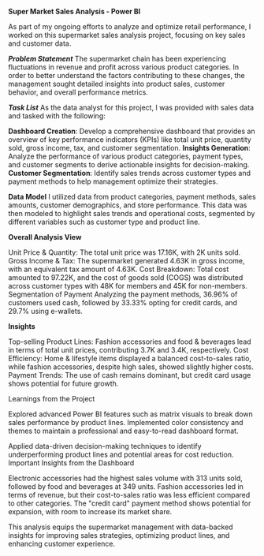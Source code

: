 ****Super Market Sales Analysis - Power BI****

As part of my ongoing efforts to analyze and optimize retail performance, I worked on this supermarket sales analysis project, focusing on key sales and customer data.

***Problem Statement***
The supermarket chain has been experiencing fluctuations in revenue and profit across various product categories. In order to better understand the factors contributing to these changes, the management sought detailed insights into product sales, customer behavior, and overall performance metrics.

***Task List***
As the data analyst for this project, I was provided with sales data and tasked with the following:

**Dashboard Creation**: Develop a comprehensive dashboard that provides an overview of key performance indicators (KPIs) like total unit price, quantity sold, gross income, tax, and customer segmentation.
**Insights Generation**: Analyze the performance of various product categories, payment types, and customer segments to derive actionable insights for decision-making.
**Customer Segmentation**: Identify sales trends across customer types and payment methods to help management optimize their strategies.


**Data Model**
I utilized data from product categories, payment methods, sales amounts, customer demographics, and store performance. This data was then modeled to highlight sales trends and operational costs, segmented by different variables such as customer type and product line.

**Overall Analysis View**

Unit Price & Quantity: The total unit price was 17.16K, with 2K units sold.
Gross Income & Tax: The supermarket generated 4.63K in gross income, with an equivalent tax amount of 4.63K.
Cost Breakdown: Total cost amounted to 97.22K, and the cost of goods sold (COGS) was distributed across customer types with 48K for members and 45K for non-members.
Segmentation of Payment
Analyzing the payment methods, 36.96% of customers used cash, followed by 33.33% opting for credit cards, and 29.7% using e-wallets.

**Insights**

Top-selling Product Lines: Fashion accessories and food & beverages lead in terms of total unit prices, contributing 3.7K and 3.4K, respectively.
Cost Efficiency: Home & lifestyle items displayed a balanced cost-to-sales ratio, while fashion accessories, despite high sales, showed slightly higher costs.
Payment Trends: The use of cash remains dominant, but credit card usage shows potential for future growth.


Learnings from the Project

Explored advanced Power BI features such as matrix visuals to break down sales performance by product lines.
Implemented color consistency and themes to maintain a professional and easy-to-read dashboard format.

Applied data-driven decision-making techniques to identify underperforming product lines and potential areas for cost reduction.
Important Insights from the Dashboard




Electronic accessories had the highest sales volume with 313 units sold, followed by food and beverages at 349 units.
Fashion accessories led in terms of revenue, but their cost-to-sales ratio was less efficient compared to other categories.
The "credit card" payment method shows potential for expansion, with room to increase its market share.




This analysis equips the supermarket management with data-backed insights for improving sales strategies, optimizing product lines, and enhancing customer experience.
